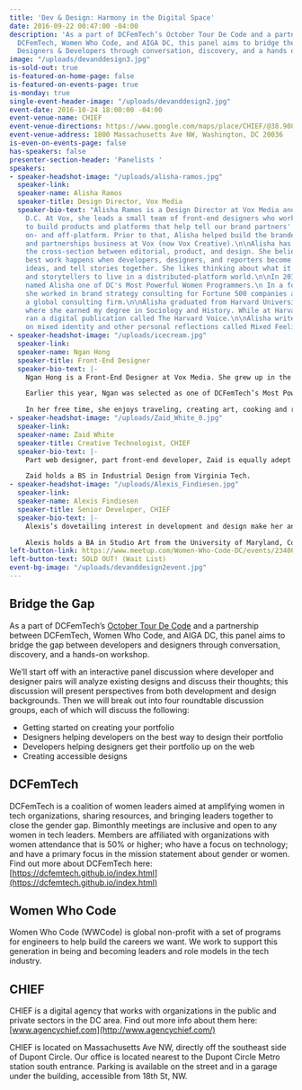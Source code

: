 ```yaml
---
title: 'Dev & Design: Harmony in the Digital Space'
date: 2016-09-22 00:47:00 -04:00
description: 'As a part of DCFemTech’s October Tour De Code and a partnership between
  DCFemTech, Women Who Code, and AIGA DC, this panel aims to bridge the gap between
  Designers & Developers through conversation, discovery, and a hands on workshop. '
image: "/uploads/devanddesign3.jpg"
is-sold-out: true
is-featured-on-home-page: false
is-featured-on-events-page: true
is-monday: true
single-event-header-image: "/uploads/devanddesign2.jpg"
event-date: 2016-10-24 18:00:00 -04:00
event-venue-name: CHIEF
event-venue-directions: https://www.google.com/maps/place/CHIEF/@38.9089576,-77.0443892,17z/data=!3m1!4b1!4m5!3m4!1s0x89b7b7b83b507b8b:0xb3dfd1d1f168108!8m2!3d38.9089576!4d-77.0422005
event-venue-address: 1800 Massachusetts Ave NW, Washington, DC 20036
is-even-on-events-page: false
has-speakers: false
presenter-section-header: 'Panelists '
speakers:
- speaker-headshot-image: "/uploads/alisha-ramos.jpg"
  speaker-link: 
  speaker-name: Alisha Ramos
  speaker-title: Design Director, Vox Media
  speaker-bio-text: "Alisha Ramos is a Design Director at Vox Media and lives in Washington,
    D.C. At Vox, she leads a small team of front-end designers who work with engineers
    to build products and platforms that help tell our brand partners' stories both
    on- and off-platform. Prior to that, Alisha helped build the branded  content
    and partnerships business at Vox (now Vox Creative).\n\nAlisha has written about
    the cross-section between editorial, product, and design. She believe that the
    best work happens when developers, designers, and reporters become friends, share
    ideas, and tell stories together. She likes thinking about what it means for publishers
    and storytellers to live in a distributed-platform world.\n\nIn 2015, DCFemTech
    named Alisha one of DC's Most Powerful Women Programmers.\n In a former life,
    she worked in brand strategy consulting for Fortune 500 companies at Prophet,
    a global consulting firm.\n\nAlisha graduated from Harvard University in 2012,
    where she earned my degree in Sociology and History. While at Harvard, Alisha
    ran a digital publication called The Harvard Voice.\n\nAlisha write a weekly newsletter
    on mixed identity and other personal reflections called Mixed Feelings. "
- speaker-headshot-image: "/uploads/icecream.jpg"
  speaker-link: 
  speaker-name: Ngan Hong
  speaker-title: Front-End Designer
  speaker-bio-text: |-
    Ngan Hong is a Front-End Designer at Vox Media. She grew up in the suburbs of Northern Virginia and currently resides in Washington, D.C. She graduated from George Mason University with a BFA degree in Art and Visual Technology and a concentration in Graphic Design. At Vox, Ngan helps build products and platforms that advance storytelling efforts for their advertising partners.

    Earlier this year, Ngan was selected as one of DCFemTech’s Most Powerful Women Designers. She was also one of 28 women chosen for ONA-Poynter’s Leadership Academy for Women in Digital Media.

    In her free time, she enjoys traveling, creating art, cooking and reading. You can most often find her devouring donuts (and/or ice cream) or by following the echoes of terrifically placed puns.
- speaker-headshot-image: "/uploads/Zaid_White_0.jpg"
  speaker-link: 
  speaker-name: Zaid White
  speaker-title: Creative Technologist, CHIEF
  speaker-bio-text: |-
    Part web designer, part front-end developer, Zaid is equally adept at coding websites as he is designing them. With a mix of artistry and expertise, Zaid has honed his skills across an array of design disciplines—including logo, print, motion, 3D and product design. He has dedicated the bulk of his 10 years of industry experience to learning every facet of the web design process. Zaid’s thirst to learn and grow has inspired others to do the same, and he has been recognized for his leadership in directorial and senior roles.

    Zaid holds a BS in Industrial Design from Virginia Tech.
- speaker-headshot-image: "/uploads/Alexis_Findiesen.jpg"
  speaker-link: 
  speaker-name: Alexis Findiesen
  speaker-title: Senior Developer, CHIEF
  speaker-bio-text: |-
    Alexis’s dovetailing interest in development and design make her an invaluable asset to the CHIEF team. Her right-brain/ left-brain dexterity enables her to work seamlessly with both design and development teams to translate creative visions into digital reality. Always a hand-raiser, Alexis takes on a variety of site-building roles, working attentively to execute designs while identifying and solving development issues. Beyond distinguishing her technical and creative achievements, Alexis is a gifted communicator and collaborator, and is passionate about thought-leadership in the tech field.

    Alexis holds a BA in Studio Art from the University of Maryland, College Park.
left-button-link: https://www.meetup.com/Women-Who-Code-DC/events/234005278/
left-button-text: SOLD OUT! (Wait List)
event-bg-image: "/uploads/devanddesign2event.jpg"
---
```


## Bridge the Gap

As a part of DCFemTech’s [October Tour De Code](http://dcfemtech.github.io/tourdecode) and a partnership between DCFemTech, Women Who Code, and AIGA DC, this panel aims to bridge the gap between developers and designers through conversation, discovery, and a hands-on workshop. 

We’ll start off with an interactive panel discussion where developer and designer pairs will analyze existing designs and discuss their thoughts; this discussion will present perspectives from both development and design backgrounds. Then we will break out into four roundtable discussion groups, each of which will discuss the following:

* Getting started on creating your portfolio 
* Designers helping developers on the best way to design their portfolio 
* Developers helping designers get their portfolio up on the web 
* Creating accessible designs

## DCFemTech

DCFemTech is a coalition of women leaders aimed at amplifying women in tech organizations, sharing resources, and bringing leaders together to close the gender gap. Bimonthly meetings are inclusive and open to any women in tech leaders. Members are affiliated with organizations with women attendance that is 50% or higher; who have a focus on technology; and have a primary focus in the mission statement about gender or women. Find out more about DCFemTech here: [https://dcfemtech.github.io/index.html](https://dcfemtech.github.io/index.html) 

## Women Who Code

Women Who Code (WWCode) is global non-profit with a set of programs for engineers to help build the careers we want. We work to support this generation in being and becoming leaders and role models in the tech industry.

## CHIEF

CHIEF is a digital agency that works with organizations in the public and private sectors in the DC area. Find out more info about them here: 
[www.agencychief.com](http://www.agencychief.com/) 

CHIEF is located on Massachusetts Ave NW, directly off the southeast side of Dupont Circle. Our office is located nearest to the Dupont Circle Metro station south entrance. Parking is available on the street and in a garage under the building, accessible from 18th St, NW. 